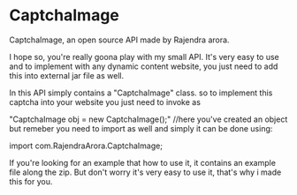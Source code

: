 CaptchaImage
============

CaptchaImage, an open source API made by Rajendra arora.

I hope so, you're really goona play with my small API. It's very easy to use and to implement with any dynamic content website, you just need to add this into external jar file as well.

In this API simply contains a "CaptchaImage" class. so to implement this captcha into your website you just need to invoke as

"CaptchaImage obj = new CaptchaImage();" //here you've created an object but remeber you need to import as well and simply it can be done using:

import com.RajendraArora.CaptchaImage;

If you're looking for an example that how to use it, it contains an example file along the zip. But don't worry it's very easy to use it, that's why i made this for you.
